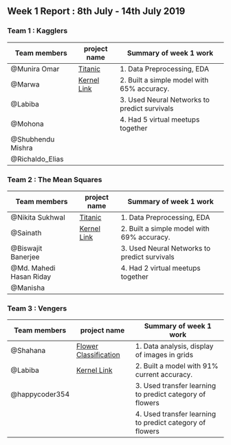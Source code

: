 ## Week 1 Report : 8th July - 14th July 2019
 
 ### Team 1 : Kagglers

Team members        | project name      | Summary of week 1 work |
------------- | ------------- | ---------------
@Munira Omar  | [Titanic](https://www.kaggle.com/c/titanic) | 1. Data Preprocessing, EDA    |
@Marwa   | [Kernel Link](https://www.kaggle.com/munniomer/sg-spaic-kagglers-titanic) | 2. Built a simple model with 65% accuracy.   |
@Labiba   |  | 3. Used Neural Networks to predict survivals   |
@Mohona  |  | 4. Had 5 virtual meetups together   
@Shubhendu Mishra  |  |    |
@Richaldo_Elias   |    |

 
 ### Team 2 : The Mean Squares

Team members        | project name      | Summary of week 1 work |
------------- | ------------- | ---------------
@Nikita Sukhwal   | [Titanic](https://www.kaggle.com/c/titanic) | 1. Data Preprocessing, EDA    |
@Sainath    | [Kernel Link](https://www.kaggle.com/biswajitbanerjee/titanic-proj1-biswajit-ca2a27) | 2. Built a simple model with 69% accuracy.   |
@Biswajit Banerjee   |  | 3. Used Neural Networks to predict survivals   |
@Md. Mahedi Hasan Riday   |  | 4. Had 2 virtual meetups together   
@Manisha   |  |    |

 
 ### Team 3 : Vengers

Team members        | project name      | Summary of week 1 work |
------------- | ------------- | ---------------
@Shahana    | [Flower Classification](https://www.kaggle.com/spaics/hackathon-blossom-flower-classification) | 1. Data analysis, display of images in grids    |
@Labiba     | [Kernel Link](https://www.kaggle.com/ianthaml/starter-hackathon-blossom-f94f1ef7-a) | 2. Built a model with 91% current accuracy.   |
@happycoder354    |  | 3. Used transfer learning to predict category of flowers   |
|   |    | 4. Used transfer learning to predict category of flowers   |
